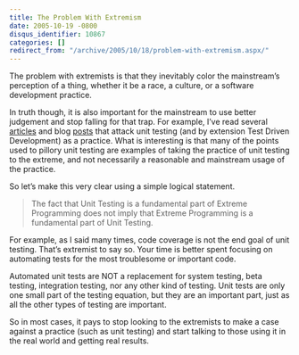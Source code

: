 ```yaml
---
title: The Problem With Extremism
date: 2005-10-19 -0800
disqus_identifier: 10867
categories: []
redirect_from: "/archive/2005/10/18/problem-with-extremism.aspx/"
---
```


The problem with extremists is that they inevitably color the
mainstream’s perception of a thing, whether it be a race, a culture, or
a software development practice.

In truth though, it is also important for the mainstream to use better
judgement and stop falling for that trap. For example, I’ve read several
[articles](http://www.joelonsoftware.com/items/2004/12/06.html) and blog
[posts](http://wilshipley.com/blog/2005/09/unit-testing-is-teh-suck-urr.html)
that attack unit testing (and by extension Test Driven Development) as a
practice. What is interesting is that many of the points used to pillory
unit testing are examples of taking the practice of unit testing to the
extreme, and not necessarily a reasonable and mainstream usage of the
practice.

So let’s make this very clear using a simple logical statement.

> The fact that Unit Testing is a fundamental part of Extreme
> Programming does not imply that Extreme Programming is a fundamental
> part of Unit Testing.

For example, as I said many times, code coverage is not the end goal of
unit testing. That’s extremist to say so. Your time is better spent
focusing on automating tests for the most troublesome or important code.

Automated unit tests are NOT a replacement for system testing, beta
testing, integration testing, nor any other kind of testing. Unit tests
are only one small part of the testing equation, but they are an
important part, just as all the other types of testing are important.

So in most cases, it pays to stop looking to the extremists to make a
case against a practice (such as unit testing) and start talking to
those using it in the real world and getting real results.

